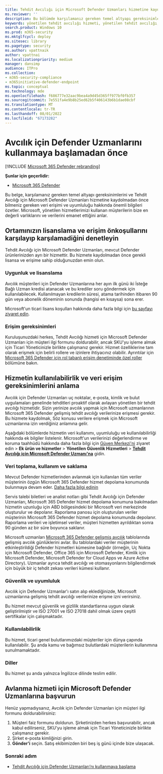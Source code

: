 ```yaml
---
title: Tehdit Avcılığı için Microsoft Defender Uzmanları hizmetine kaydolmadan önce temel altyapı gereksinimleri
ms.reviewer: ''
description: Bu bölümde karşılamanız gereken temel altyapı gereksinimleri ve veri erişimi ve uyumluluğuyla ilgili önemli bilgiler özetlenmiştir
keywords: yönetilen tehdit avcılığı hizmeti, yönetilen tehdit avcılığı, yönetilen algılama ve yanıt (MDR) hizmeti, MTE, Microsoft Tehdit Uzmanları, MTE-TAN, defender uzmanları bildirimi, Hedefli Saldırı Bildirimi, tehdit avcılığı ve analiz için Microsoft Defender Uzmanları.
search.product: Windows 10
ms.prod: m365-security
ms.mktglfcycl: deploy
ms.sitesec: library
ms.pagetype: security
ms.author: vpattnaik
author: vpattnai
ms.localizationpriority: medium
manager: dansimp
audience: ITPro
ms.collection:
- m365-security-compliance
- m365initiative-defender-endpoint
ms.topic: conceptual
ms.technology: mde
ms.openlocfilehash: f686777e32aac9bea4a9d45d365ff977bf0fb357
ms.sourcegitcommit: 7e551fa4e9b8b25ed62b5f406143b6b1dae08cbf
ms.translationtype: MT
ms.contentlocale: tr-TR
ms.lasthandoff: 08/01/2022
ms.locfileid: "67173282"
---
```

# <a name="before-you-begin-using-defender-experts-for-hunting"></a>Avcılık için Defender Uzmanlarını kullanmaya başlamadan önce

[!INCLUDE [Microsoft 365 Defender rebranding](../../includes/microsoft-defender.md)]

**Şunlar için geçerlidir:**

- [Microsoft 365 Defender](https://go.microsoft.com/fwlink/?linkid=2118804)

Bu belge, karşılamanız gereken temel altyapı gereksinimlerini ve Tehdit Avcılığı için Microsoft Defender Uzmanları hizmetine kaydolmadan önce bilmeniz gereken veri erişimi ve uyumluluğu hakkında önemli bilgileri özetler. Microsoft, yönetilen hizmetlerimizi kullanan müşterilerin bize en değerli varlıklarını ve verilerini emanet ettiğini anlar.

## <a name="check-if-your-environment-meets-licensing-and-access-prerequisites"></a>Ortamınızın lisanslama ve erişim önkoşullarını karşılayıp karşılamadiğini denetleyin

Tehdit Avcılığı için Microsoft Defender Uzmanları, mevcut Defender ürünlerinizden ayrı bir hizmettir. Bu hizmete kaydolmadan önce gerekli lisansa ve erişime sahip olduğunuzdan emin olun. 

### <a name="eligibility-and-licensing"></a>Uygunluk ve lisanslama

Avcılık müşterileri için Defender Uzmanlarına her ayın ilk günü iki İsteğe Bağlı Uzman kredisi atanacak ve bu krediler soru göndermek için kullanılabilecek. Kullanılmayan kredilerin süresi, atama tarihinden itibaren 90 gün veya abonelik döneminin sonunda (hangisi en kısaysa) sona erer.

Microsoft'un ticari lisans koşulları hakkında daha fazla bilgi için [bu sayfayı ziyaret edin](https://www.microsoft.com/licensing/terms/productoffering/Microsoft365/MCA).

### <a name="access-requirements"></a>Erişim gereksinimleri

Kuruluşunuzdaki herkes, Tehdit Avcılığı hizmeti için Microsoft Defender Uzmanları için müşteri ilgi formunu doldurabilir, ancak SKU'yu işleme almak için Ticari Yöneticinizle birlikte çalışmanız gerekir. Hizmet özelliklerine tam olarak erişmek için belirli rollere ve izinlere ihtiyacınız olabilir. Ayrıntılar için [Microsoft 365 Defender için rol tabanlı erişim denetiminde özel roller](custom-roles.md) bölümüne bakın.

## <a name="understand-the-services-availability-and-data-access-requirements"></a>Hizmetin kullanılabilirlik ve veri erişim gereksinimlerini anlama

Avcılık için Defender Uzmanları uç noktalar, e-posta, kimlik ve bulut uygulamaları genelinde tehditleri proaktif olarak avlayan yönetilen bir tehdit avcılığı hizmetidir. Sizin yerinize avcılık yapmak için Microsoft uzmanlarının Microsoft 365 Defender gelişmiş tehdit avcılığı verilerinize erişmesi gerekir. Bu hizmete kaydolmak, Söz konusu verilere erişmek için Microsoft uzmanlarına izin verdiğiniz anlamına gelir.

Aşağıdaki bölümlerde hizmetin veri kullanımı, uyumluluğu ve kullanılabilirliği hakkında ek bilgiler listelenir. Microsoft'un verilerinizi değerlendirme ve koruma taahhüdü hakkında daha fazla bilgi için [Güven Merkezi'ni](https://aka.ms/trustcenter-dex4hunting) ziyaret edin > **Ek ürün ve hizmetler** > **Yönetilen Güvenlik Hizmetleri** > [**Tehdit Avcılığı için Microsoft Defender Uzmanı'na**](https://query.prod.cms.rt.microsoft.com/cms/api/am/binary/RE51fRH) gidin.

### <a name="data-collection-usage-and-retention"></a>Veri toplama, kullanım ve saklama

Mevcut Defender hizmetlerinden avlanmak için kullanılan tüm veriler müşterinin özgün Microsoft 365 Defender hizmet depolama konumunda bulunmaya devam eder. [Daha fazla bilgi edinin](../../enterprise/o365-data-locations.md)

Servis talebi biletleri ve analist notları gibi Tehdit Avcılığı için Defender Uzmanları, Microsoft 365 Defender hizmet depolama konumuna bakılmadan hizmetin uzunluğu için ABD bölgesindeki bir Microsoft veri merkezinde oluşturulur ve depolanır. Raporlama panosu için oluşturulan veriler müşterinin Microsoft 365 Defender hizmet depolama konumunda depolanır. Raporlama verileri ve işletimsel veriler, müşteri hizmetten ayrıldıktan sonra 90 günden az bir süre boyunca saklanır.

Microsoft uzmanları [Microsoft 365 Defender gelişmiş avcılık](../../security/defender/advanced-hunting-schema-tables.md) tablolarında gelişmiş avcılık günlüklerini avlar. Bu tablolardaki veriler müşterinin etkinleştirildiği Defender hizmetleri kümesine bağlıdır (örneğin, Uç Nokta için Microsoft Defender, Office 365 için Microsoft Defender, Kimlik için Microsoft Defender, Microsoft Defender for Cloud Apps ve Azure Active Directory). Uzmanlar ayrıca tehdit avcılığı ve otomasyonlarını bilgilendirmek için büyük bir iç tehdit zekası verileri kümesi kullanır.

### <a name="security-and-compliance"></a>Güvenlik ve uyumluluk

Avcılık için Defender Uzmanlar'ı satın alıp eklediğinizde, Microsoft uzmanlarına gelişmiş tehdit avcılığı verilerinize erişme izni verirsiniz.

Bu hizmet mevcut güvenlik ve gizlilik standartlarına uygun olarak geliştirilmiştir ve ISO 27001 ve ISO 27018 dahil olmak üzere çeşitli sertifikalar için çalışmaktadır.

### <a name="availability"></a>Kullanılabilirlik

Bu hizmet, ticari genel bulutlarımızdaki müşteriler için dünya çapında kullanılabilir. Şu anda kamu ve bağımsız bulutlardaki müşterilerin kullanımına sunulmamaktadır.

### <a name="languages"></a>Diller

Bu hizmet şu anda yalnızca İngilizce dilinde teslim edilir.

## <a name="apply-for-microsoft-defender-experts-for-hunting-service"></a>Avlanma hizmeti için Microsoft Defender Uzmanlarına başvurun

Henüz yapmadıysanız, Avcılık için Defender Uzmanları için müşteri ilgi formunu doldurabilirsiniz:

1. Müşteri faiz formunu doldurun. Şirketinizden herkes başvurabilir, ancak kabul edilirseniz, SKU'yu işleme almak için Ticari Yöneticinizle birlikte çalışmanız gerekir.
2. Şirket e-posta kimliğinizi girin.
3. **Gönder'i** seçin. Satış ekibimizden biri beş iş günü içinde bize ulaşacak.


### <a name="next-step"></a>Sonraki adım

- [Tehdit Avcılığı için Defender Uzmanları’nı kullanmaya başlama](onboarding-defender-experts-for-hunting.md)

